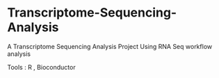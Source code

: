 # Transcriptome-Sequencing-Analysis

A Transcriptome Sequencing Analysis Project Using RNA Seq workflow analysis 


Tools : R , Bioconductor
